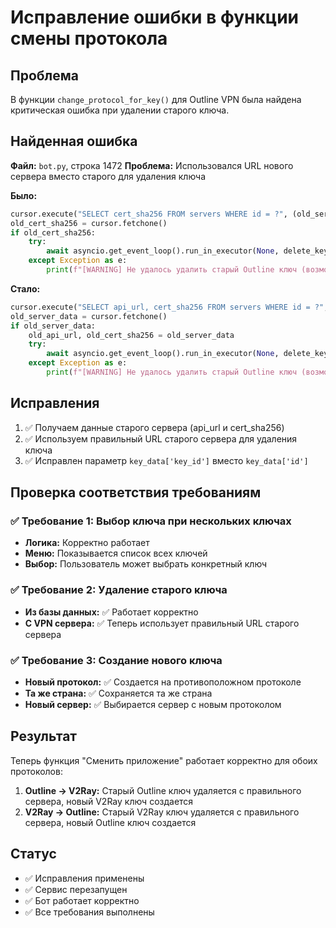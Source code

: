 # Исправление ошибки в функции смены протокола

## Проблема
В функции `change_protocol_for_key()` для Outline VPN была найдена критическая ошибка при удалении старого ключа.

## Найденная ошибка

**Файл:** `bot.py`, строка 1472
**Проблема:** Использовался URL нового сервера вместо старого для удаления ключа

**Было:**
```python
cursor.execute("SELECT cert_sha256 FROM servers WHERE id = ?", (old_server_id,))
old_cert_sha256 = cursor.fetchone()
if old_cert_sha256:
    try:
        await asyncio.get_event_loop().run_in_executor(None, delete_key, api_url, old_cert_sha256[0], key_data['id'])
    except Exception as e:
        print(f"[WARNING] Не удалось удалить старый Outline ключ (возможно уже удален): {e}")
```

**Стало:**
```python
cursor.execute("SELECT api_url, cert_sha256 FROM servers WHERE id = ?", (old_server_id,))
old_server_data = cursor.fetchone()
if old_server_data:
    old_api_url, old_cert_sha256 = old_server_data
    try:
        await asyncio.get_event_loop().run_in_executor(None, delete_key, old_api_url, old_cert_sha256, key_data['key_id'])
    except Exception as e:
        print(f"[WARNING] Не удалось удалить старый Outline ключ (возможно уже удален): {e}")
```

## Исправления
1. ✅ Получаем данные старого сервера (api_url и cert_sha256)
2. ✅ Используем правильный URL старого сервера для удаления ключа
3. ✅ Исправлен параметр `key_data['key_id']` вместо `key_data['id']`

## Проверка соответствия требованиям

### ✅ Требование 1: Выбор ключа при нескольких ключах
- **Логика:** Корректно работает
- **Меню:** Показывается список всех ключей
- **Выбор:** Пользователь может выбрать конкретный ключ

### ✅ Требование 2: Удаление старого ключа
- **Из базы данных:** ✅ Работает корректно
- **С VPN сервера:** ✅ Теперь использует правильный URL старого сервера

### ✅ Требование 3: Создание нового ключа
- **Новый протокол:** ✅ Создается на противоположном протоколе
- **Та же страна:** ✅ Сохраняется та же страна
- **Новый сервер:** ✅ Выбирается сервер с новым протоколом

## Результат
Теперь функция "Сменить приложение" работает корректно для обоих протоколов:

1. **Outline → V2Ray:** Старый Outline ключ удаляется с правильного сервера, новый V2Ray ключ создается
2. **V2Ray → Outline:** Старый V2Ray ключ удаляется с правильного сервера, новый Outline ключ создается

## Статус
- ✅ Исправления применены
- ✅ Сервис перезапущен
- ✅ Бот работает корректно
- ✅ Все требования выполнены 